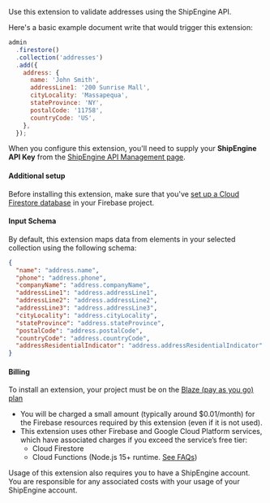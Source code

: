 Use this extension to validate addresses using the ShipEngine API.

Here's a basic example document write that would trigger this extension:

```js
admin
  .firestore()
  .collection('addresses')
  .add({
    address: {
      name: 'John Smith',
      addressLine1: '200 Sunrise Mall',
      cityLocality: 'Massapequa',
      stateProvince: 'NY',
      postalCode: '11758',
      countryCode: 'US',
    },
  });
```

When you configure this extension, you'll need to supply your **ShipEngine API Key** from the [ShipEngine API Management page](https://app.shipengine.com/#/portal/apimanagement).

#### Additional setup

Before installing this extension, make sure that you've [set up a Cloud Firestore database](https://firebase.google.com/docs/firestore/quickstart) in your Firebase project.

#### Input Schema

By default, this extension maps data from elements in your selected collection using the following schema:

```json
{
  "name": "address.name",
  "phone": "address.phone",
  "companyName": "address.companyName",
  "addressLine1": "address.addressLine1",
  "addressLine2": "address.addressLine2",
  "addressLine3": "address.addressLine3",
  "cityLocality": "address.cityLocality",
  "stateProvince": "address.stateProvince",
  "postalCode": "address.postalCode",
  "countryCode": "address.countryCode",
  "addressResidentialIndicator": "address.addressResidentialIndicator"
}
```

#### Billing

To install an extension, your project must be on the [Blaze (pay as you go) plan](https://firebase.google.com/pricing)

- You will be charged a small amount (typically around $0.01/month) for the Firebase resources required by this extension (even if it is not used).
- This extension uses other Firebase and Google Cloud Platform services, which have associated charges if you exceed the service’s free tier:
  - Cloud Firestore
  - Cloud Functions (Node.js 15+ runtime. [See FAQs](https://firebase.google.com/support/faq#extensions-pricing))

Usage of this extension also requires you to have a ShipEngine account. You are responsible for any associated costs with your usage of your ShipEngine account.

